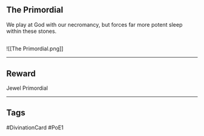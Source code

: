 ## The Primordial
We play at God with our necromancy, 
but forces far more potent 
sleep within these stones.
## 
![[The Primordial.png]]

---
## Reward
Jewel
Primordial

---
## Tags
#DivinationCard
#PoE1